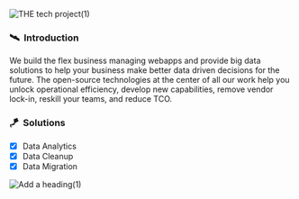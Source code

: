 ![THE tech project(1)](https://user-images.githubusercontent.com/25063903/162031258-ec47597c-57b5-45e1-879d-d84f2f94994a.svg)
### :artificial_satellite: &nbsp;Introduction
We build the flex business managing webapps and provide big data solutions to help your business make better data driven decisions for the future. The open-source technologies at the center of all our work help you unlock operational efficiency, develop new capabilities, remove vendor lock-in, reskill your teams, and reduce TCO.

### :kite: &nbsp;Solutions
- [x] Data Analytics
- [x] Data Cleanup 
- [x] Data Migration

![Add a heading(1)](https://user-images.githubusercontent.com/25063903/162037395-20b7e6dc-1de2-4629-a52f-cbe5f39be90a.svg)
